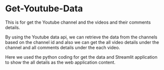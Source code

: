 # Get-Youtube-Data
This is for get the Youtube channel and the videos and their comments details.

By using the Youtube data api, we can retrieve the data from the channels based on the channel id and also we can get the all video details under the channel and all comments details under the each video.

Here we used the python coding for get the data and Streamlit application to show the all details as the web application content. 
